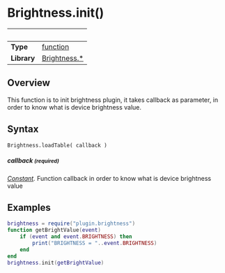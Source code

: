 # Brightness.init()

|                      | &nbsp; 
| -------------------- | ---------------------------------------------------------------
| __Type__             | [function](http://docs.coronalabs.com/api/type/Function.html)
| __Library__          | [Brightness.*](Readme.markdown)


## Overview

This function is to init brightness plugin, it takes callback as parameter, in order to know what is device brightness value.


## Syntax

	Brightness.loadTable( callback )

##### callback <small>(required)</small>
_[Constant](http://docs.coronalabs.com/api/type/Function.html)._ Function callback in order to know what is device brightness value


## Examples

``````lua
brightness = require("plugin.brightness")
function getBrightValue(event)
    if (event and event.BRIGHTNESS) then
        print("BRIGHTNESS = "..event.BRIGHTNESS)
    end
end
brightness.init(getBrightValue)
``````
